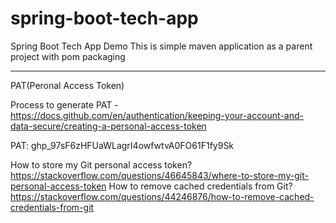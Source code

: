 # spring-boot-tech-app

Spring Boot Tech App Demo
This is simple maven application as a parent project with pom packaging

-----------------------------------------------------------------------

PAT(Peronal Access Token)

Process to generate PAT - https://docs.github.com/en/authentication/keeping-your-account-and-data-secure/creating-a-personal-access-token

PAT: 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

How to store my Git personal access token?
https://stackoverflow.com/questions/46645843/where-to-store-my-git-personal-access-token
How to remove cached credentials from Git?
https://stackoverflow.com/questions/44246876/how-to-remove-cached-credentials-from-git